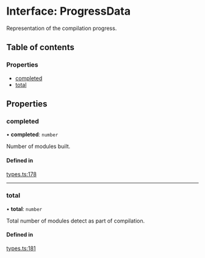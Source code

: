 # Interface: ProgressData

Representation of the compilation progress.

## Table of contents

### Properties

- [completed](./ProgressData.md#completed)
- [total](./ProgressData.md#total)

## Properties

### completed

• **completed**: `number`

Number of modules built.

#### Defined in

[types.ts:178](https://github.com/callstack/repack/blob/1d9a1bb/packages/dev-server/src/types.ts#L178)

___

### total

• **total**: `number`

Total number of modules detect as part of compilation.

#### Defined in

[types.ts:181](https://github.com/callstack/repack/blob/1d9a1bb/packages/dev-server/src/types.ts#L181)
